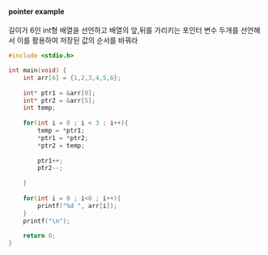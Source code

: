 #### pointer example

길이가 6인 int형 배열을 선언하고 배열의 앞,뒤를 가리키는 포인터 변수 두개를 선언해서 이를 활용하여 저장된 값의 순서를 바꿔라

```C
#include <stdio.h>

int main(void) {
	int arr[6] = {1,2,3,4,5,6};
	
	int* ptr1 = &arr[0];
	int* ptr2 = &arr[5];
	int temp;
	
	for(int i = 0 ; i < 3 ; i++){
		temp = *ptr1;
		*ptr1 = *ptr2;
		*ptr2 = temp;
		
		ptr1++;
		ptr2--;
		
	}
	
	for(int i = 0 ; i<6 ; i++){
		printf("%d ", arr[i]);
	}
	printf("\n");
	
	return 0;
}

```
